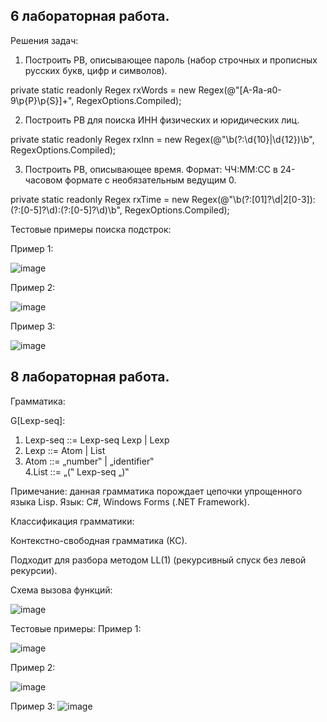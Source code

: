 ## 6 лабораторная работа.

Решения задач:

1. Построить РВ, описывающее пароль (набор строчных и
 прописных русских букв, цифр и символов).

private static readonly Regex rxWords = new Regex(@"[А-Яа-я0-9\p{P}\p{S}]+", RegexOptions.Compiled);

2.  Построить РВ для поиска ИНН физических и юридических лиц.

private static readonly Regex rxInn = new Regex(@"\b(?:\d{10}|\d{12})\b", RegexOptions.Compiled);

3.  Построить РВ, описывающее время. Формат: ЧЧ:ММ:СС в
 24-часовом формате с необязательным ведущим 0.

private static readonly Regex rxTime = new Regex(@"\b(?:[01]?\d|2[0-3]):(?:[0-5]?\d):(?:[0-5]?\d)\b", RegexOptions.Compiled);

Тестовые примеры поиска подстрок:

Пример 1:

![image](https://github.com/user-attachments/assets/ee8a256e-7a41-4262-8920-08bbcdbc8673)


Пример 2:

![image](https://github.com/user-attachments/assets/f5b3c4bb-308f-498f-99ab-1c0515cb49bb)

Пример 3:

![image](https://github.com/user-attachments/assets/1ca1fad9-86ab-4f03-b711-404c441cf9e1)



## 8 лабораторная работа.
Грамматика:

G[Lexp-seq]: 
1. Lexp-seq ::= Lexp-seq Lexp | Lexp  
2. Lexp ::= Atom | List  
3. Atom ::= „number‟ | „identifier‟  
4.List ::= „(‟ Lexp-seq „)‟

Примечание: данная грамматика порождает цепочки упрощенного 
языка Lisp.
Язык:
C#, Windows Forms (.NET Framework).

Классификация грамматики:

Контекстно-свободная грамматика (КС).

Подходит для разбора методом LL(1) (рекурсивный спуск без левой рекурсии).

Схема вызова функций:

![image](https://github.com/user-attachments/assets/25bdc946-fcea-47c4-9202-d7f5fa893393)


Тестовые примеры:
Пример 1:

![image](https://github.com/user-attachments/assets/a7aefa71-3815-4c66-9d76-e3d43da5a33c)


Пример 2:

![image](https://github.com/user-attachments/assets/5c5372a0-f5b1-4ebf-af43-80aa7ea6ba0f)


Пример 3:
![image](https://github.com/user-attachments/assets/db5464a3-8cd8-4410-ad8e-69026778d825)
